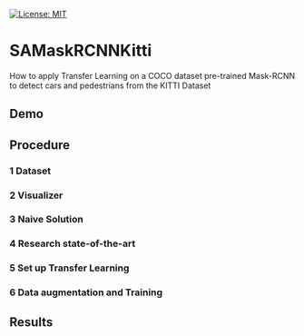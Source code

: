[![License: MIT](https://img.shields.io/badge/License-MIT-yellow.svg)](https://opensource.org/licenses/MIT)  

SAMaskRCNNKitti
=================
 
How to apply Transfer Learning on a COCO dataset pre-trained Mask-RCNN to detect cars and pedestrians from the KITTI Dataset

## Demo

## Procedure

### 1 Dataset

### 2 Visualizer

### 3 Naive Solution

### 4 Research state-of-the-art

### 5 Set up Transfer Learning

### 6 Data augmentation and Training

## Results
